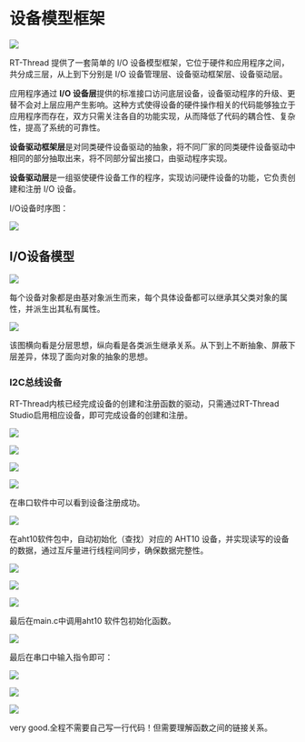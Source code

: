 # 设备模型框架

![](./figure/1.jpg)

RT-Thread 提供了一套简单的 I/O 设备模型框架，它位于硬件和应用程序之间，共分成三层，从上到下分别是 I/O 设备管理层、设备驱动框架层、设备驱动层。

应用程序通过 **I/O 设备层**提供的标准接口访问底层设备，设备驱动程序的升级、更替不会对上层应用产生影响。这种方式使得设备的硬件操作相关的代码能够独立于应用程序而存在，双方只需关注各自的功能实现，从而降低了代码的耦合性、复杂性，提高了系统的可靠性。

**设备驱动框架层**是对同类硬件设备驱动的抽象，将不同厂家的同类硬件设备驱动中相同的部分抽取出来，将不同部分留出接口，由驱动程序实现。

**设备驱动层**是一组驱使硬件设备工作的程序，实现访问硬件设备的功能，它负责创建和注册 I/O 设备。

I/O设备时序图：

![](./figure/2.jpg)

## I/O设备模型

![](./figure/3.jpg)

每个设备对象都是由基对象派生而来，每个具体设备都可以继承其父类对象的属性，并派生出其私有属性。

![](./figure/4.jpg)

该图横向看是分层思想，纵向看是各类派生继承关系。从下到上不断抽象、屏蔽下层差异，体现了面向对象的抽象的思想。

### I2C总线设备

RT-Thread内核已经完成设备的创建和注册函数的驱动，只需通过RT-Thread Studio启用相应设备，即可完成设备的创建和注册。

![](./figure/5.jpg)

![](./figure/6.jpg)

![](./figure/6.png)

![](./figure/7.jpg)

在串口软件中可以看到设备注册成功。

![](./figure/9.jpg)

在aht10软件包中，自动初始化（查找）对应的 AHT10 设备，并实现读写的设备的数据，通过互斥量进行线程间同步，确保数据完整性。

![](./figure/10.jpg)

![](./figure/11.jpg)

![](./figure/12.jpg)

最后在main.c中调用aht10 软件包初始化函数。

![](./figure/13.jpg)

最后在串口中输入指令即可：

![](./figure/14.jpg)

![](./figure/15.jpg)

![](./figure/16.jpg)

very good.全程不需要自己写一行代码！但需要理解函数之间的链接关系。